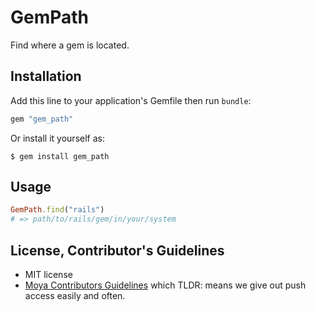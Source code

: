 # GemPath

Find where a gem is located.

## Installation

Add this line to your application's Gemfile then run `bundle`:

```ruby
gem "gem_path"
```

Or install it yourself as:

```
$ gem install gem_path
```

## Usage

```ruby
GemPath.find("rails")
# => path/to/rails/gem/in/your/system
```

## License, Contributor's Guidelines

- MIT license
- [Moya Contributors Guidelines][moya] which TLDR: means we give out push access easily and often.

[mit]: https://opensource.org/licenses/MIT
[moya]: https://github.com/Moya/contributors

